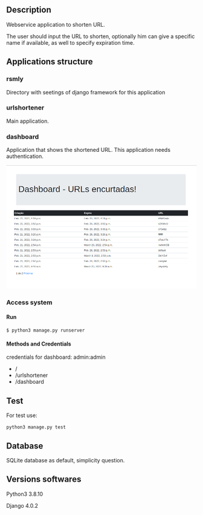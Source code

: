## Description
Webservice application to shorten URL.

The user should input the URL to shorten, optionally him can give a specific name if available, as well to specify expiration time.

## Applications structure

### rsmly
Directory with seetings of django framework for this application

### urlshortener
Main application.


### dashboard
Application that shows the shortened URL. This application needs authentication.

![plot](./imgs/dashboard.png)

### Access system

#### Run
```
$ python3 manage.py runserver
```

#### Methods and Credentials

credentials for dashboard: admin:admin

* /
* /urlshortener
* /dashboard


## Test

For test use:

```
python3 manage.py test
```

## Database
SQLite database as default, simplicity  question.

## Versions softwares
Python3 3.8.10

Django  4.0.2
